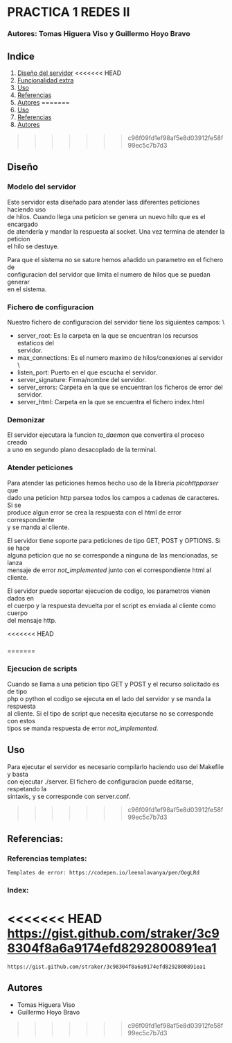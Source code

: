 # PRACTICA 1 REDES II
### Autores: Tomas Higuera Viso y Guillermo Hoyo Bravo

## Indice
1. [Diseño del servidor](#diseño)
<<<<<<< HEAD
2. [Funcionalidad extra](#extra)
3. [Uso](#uso)
4. [Referencias](#referencias)
5. [Autores](#autores)
=======
2. [Uso](#uso)
3. [Referencias](#referencias)
4. [Autores](#autores)
>>>>>>> c96f09fd1ef98af5e8d03912fe58f99ec5c7b7d3

## Diseño

### Modelo del servidor
Este servidor esta diseñado para atender lass diferentes peticiones haciendo uso \
de hilos. Cuando llega una peticion se genera un nuevo hilo que es el encargado \
de atenderla y mandar la respuesta al socket. Una vez termina de atender la peticion \
el hilo se destuye. 

Para que el sistema no se sature hemos añadido un parametro en el fichero de \
configuracion del servidor que limita el numero de hilos que se puedan generar \
en el sistema.

### Fichero de configuracion
Nuestro fichero de configuracion del servidor tiene los siguientes campos: \
- server_root: Es la carpeta en la que se encuentran los recursos estaticos del  \
  servidor.
- max_connections: Es el numero maximo de hilos/conexiones al servidor \
- listen_port: Puerto en el que escucha el servidor.
- server_signature: Firma/nombre del servidor.
- server_errors: Carpeta en la que se encuentran los ficheros de error del \
  servidor.
- server_html: Carpeta en la que se encuentra el fichero index.html

### Demonizar
El servidor ejecutara la funcion *to_daemon* que convertira el proceso creado \
a uno en segundo plano desacoplado de la terminal.

### Atender peticiones
Para atender las peticiones hemos hecho uso de la libreria *picohttpparser* que \
dado una peticion http parsea todos los campos a cadenas de caracteres. Si se \
produce algun error se crea la respuesta con el html de error correspondiente \
y se manda al cliente.

El servidor tiene soporte para peticiones de tipo GET, POST y OPTIONS. Si se hace \
alguna peticion que no se corresponde a ninguna de las mencionadas, se lanza \
mensaje de error *not_implemented* junto con el correspondiente html al cliente.

El servidor puede soportar ejecucion de codigo, los parametros vienen dados en \
el cuerpo y la respuesta devuelta por el script es enviada al cliente como cuerpo \
del mensaje http.

<<<<<<< HEAD
###




=======
### Ejecucion de scripts
Cuando se llama a una peticion tipo GET y POST y el recurso solicitado es de tipo \
php o python el codigo se ejecuta en el lado del servidor y se manda la respuesta \
al cliente. Si el tipo de script que necesita ejecutarse no se corresponde con estos \
tipos se manda respuesta de error *not_implemented*.

## Uso
Para ejecutar el servidor es necesario compilarlo haciendo uso del Makefile y basta \
con ejecutar ./server. El fichero de configuracion puede editarse, respetando la \
sintaxis, y se corresponde con server.conf.
>>>>>>> c96f09fd1ef98af5e8d03912fe58f99ec5c7b7d3

## Referencias:
### Referencias templates:
	Templates de error: https://codepen.io/leenalavanya/pen/OogLRd
### Index:
<<<<<<< HEAD
	https://gist.github.com/straker/3c98304f8a6a9174efd8292800891ea1
=======
	https://gist.github.com/straker/3c98304f8a6a9174efd8292800891ea1

## Autores
- Tomas Higuera Viso
- Guillermo Hoyo Bravo
>>>>>>> c96f09fd1ef98af5e8d03912fe58f99ec5c7b7d3
